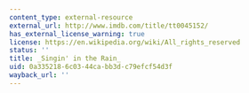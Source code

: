 ```yaml
---
content_type: external-resource
external_url: http://www.imdb.com/title/tt0045152/
has_external_license_warning: true
license: https://en.wikipedia.org/wiki/All_rights_reserved
status: ''
title: _Singin' in the Rain_
uid: 0a335218-6c03-44ca-bb3d-c79efcf54d3f
wayback_url: ''
---
```

